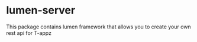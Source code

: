 # lumen-server
 This package contains lumen framework that allows you to create your own rest api for T-appz
